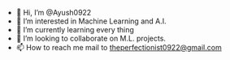 - 👋 Hi, I’m @Ayush0922
- 👀 I’m interested in Machine Learning and A.I.
- 🌱 I’m currently learning every thing
- 💞️ I’m looking to collaborate on M.L. projects.
- 📫 How to reach me mail to theperfectionist0922@gmail.com

<!---
Ayush0922/Ayush0922 is a ✨ special ✨ repository because its `README.md` (this file) appears on your GitHub profile.
You can click the Preview link to take a look at your changes.
--->
